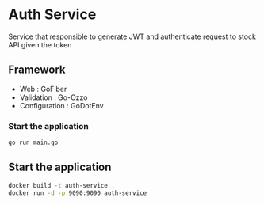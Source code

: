 # Auth Service

Service that responsible to generate JWT and authenticate request to stock API given the token

## Framework

- Web : GoFiber
- Validation : Go-Ozzo
- Configuration : GoDotEnv

### Start the application

```bash
go run main.go
```

## Start the application

```bash
docker build -t auth-service .
docker run -d -p 9090:9090 auth-service
```